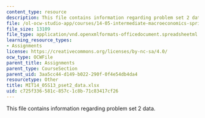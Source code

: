 ```yaml
---
content_type: resource
description: This file contains information regarding problem set 2 data.
file: /ol-ocw-studio-app/courses/14-05-intermediate-macroeconomics-spring-2013/c725f336581c857c1c8b71c83417cf26_MIT14_05S13_pset2_data.xlsx
file_size: 13109
file_type: application/vnd.openxmlformats-officedocument.spreadsheetml.sheet
learning_resource_types:
- Assignments
license: https://creativecommons.org/licenses/by-nc-sa/4.0/
ocw_type: OCWFile
parent_title: Assignments
parent_type: CourseSection
parent_uid: 3aa5cc44-d149-b022-290f-0f4e54db4da4
resourcetype: Other
title: MIT14_05S13_pset2_data.xlsx
uid: c725f336-581c-857c-1c8b-71c83417cf26
---
```

This file contains information regarding problem set 2 data.